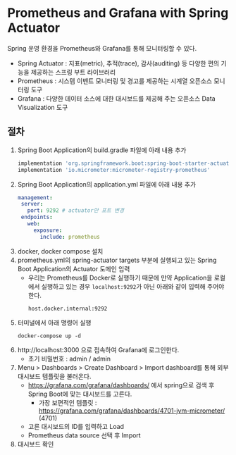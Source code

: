 # Prometheus and Grafana with Spring Actuator

Spring 운영 환경을 Prometheus와 Grafana를 통해 모니터링할 수 있다.

- Spring Actuator : 지표(metric), 추적(trace), 감사(auditing) 등 다양한 편의 기능을 제공하는 스프링 부트 라이브러리
- Prometheus : 시스템 이벤트 모니터링 및 경고를 제공하는 시계열 오픈소스 모니터링 도구
- Grafana : 다양한 데이터 소스에 대한 대시보드를 제공해 주는 오픈소스 Data Visualization 도구

## 절차

1. Spring Boot Application의 build.gradle 파일에 아래 내용 추가
   ```groovy
   implementation 'org.springframework.boot:spring-boot-starter-actuator'
   implementation 'io.micrometer:micrometer-registry-prometheus'
   ```
2. Spring Boot Application의 application.yml 파일에 아래 내용 추가
   ```yaml
   management:
    server:
      port: 9292 # actuator만 포트 변경
    endpoints:
      web:
        exposure:
          include: prometheus
   ```
3. docker, docker compose 설치
4. prometheus.yml의 spring-actuator targets 부분에 실행되고 있는 Spring Boot Application의 Actuator 도메인 입력
   - 우리는 Prometheus를 Docker로 실행하기 때문에 만약 Application을 로컬에서 실행하고 있는 경우 `localhost:9292`가 아닌 아래와 같이 입력해 주어야 한다.
      ```
      host.docker.internal:9292
      ```
5. 터미널에서 아래 명령어 실행
    ```shell
    docker-compose up -d
    ```
6. http://localhost:3000 으로 접속하여 Grafana에 로그인한다.
   - 초기 비밀번호 : admin / admin
7. Menu > Dashboards > Create Dashboard > Import dashboard를 통해 외부 대시보드 템플릿을 불러온다.
   - https://grafana.com/grafana/dashboards/ 에서 spring으로 검색 후 Spring Boot에 맞는 대시보드를 고른다.
      - 가장 보편적인 템플릿 : https://grafana.com/grafana/dashboards/4701-jvm-micrometer/ (4701)
   - 고른 대시보드의 ID를 입력하고 Load
   - Prometheus data source 선택 후 Import
8. 대시보드 확인